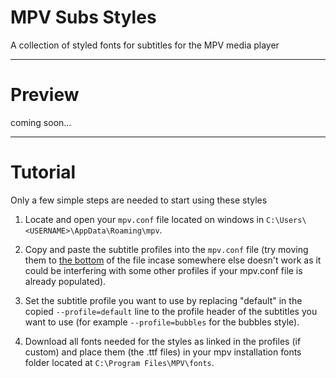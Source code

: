 # MPV Subs Styles

A collection of styled fonts for subtitles for the MPV media player

---

# Preview

coming soon...

---

# Tutorial

Only  a few simple steps are needed to start using these styles



1. Locate and open your ```mpv.conf``` file located on windows in ```C:\Users\<USERNAME>\AppData\Roaming\mpv```.

2. Copy and paste the subtitle profiles into the ```mpv.conf``` file (try moving them to <u>the bottom</u> of the file incase somewhere else doesn't work as it could be interfering with some other profiles if your mpv.conf file is already populated).

3. Set the subtitle profile you want to use by replacing "default" in the copied ```--profile=default``` line to the profile header of the subtitles you want to use (for example ```--profile=bubbles``` for the bubbles style).

4. Download all fonts needed for the styles as linked in the profiles (if custom) and place them (the .ttf files) in your mpv installation fonts folder located at  ```C:\Program Files\MPV\fonts```.
